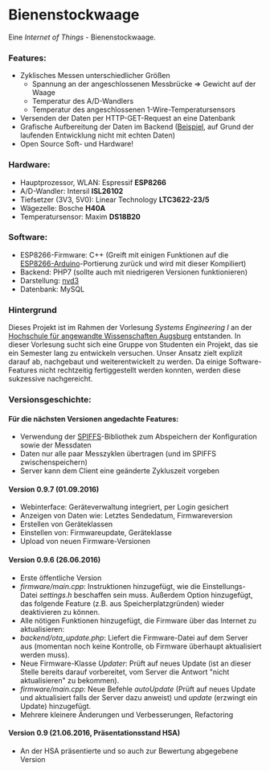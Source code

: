 # Bienenstockwaage
Eine *Internet of Things* - Bienenstockwaage.

### Features:
- Zyklisches Messen unterschiedlicher Größen
  - Spannung an der angeschlossenen Messbrücke => Gewicht auf der Waage
  - Temperatur des A/D-Wandlers
  - Temperatur des angeschlossenen 1-Wire-Temperatursensors
- Versenden der Daten per HTTP-GET-Request an eine Datenbank
- Grafische Aufbereitung der Daten im Backend ([Beispiel](http://waage.retsifp.de), auf Grund der laufenden Entwicklung nicht mit echten Daten)
- Open Source Soft- und Hardware!

### Hardware:
- Hauptprozessor, WLAN: Espressif **ESP8266**
- A/D-Wandler: Intersil **ISL26102**
- Tiefsetzer (3V3, 5V0): Linear Technology **LTC3622-23/5**
- Wägezelle: Bosche **H40A**
- Temperatursensor: Maxim **DS18B20**

### Software:
- ESP8266-Firmware: C++ (Greift mit einigen Funktionen auf die [ESP8266-Arduino](https://github.com/esp8266/Arduino/)-Portierung zurück und wird mit dieser Kompiliert)
- Backend: PHP7 (sollte auch mit niedrigeren Versionen funktionieren)
- Darstellung: [nvd3](http://nvd3.org/)
- Datenbank: MySQL

### Hintergrund
Dieses Projekt ist im Rahmen der Vorlesung _Systems Engineering I_ an der [Hochschule für angewandte Wissenschaften Augsburg](https://hs-augsburg.de) entstanden.
In dieser Vorlesung sucht sich eine Gruppe von Studenten ein Projekt, das sie ein Semester lang zu entwickeln versuchen.
Unser Ansatz zielt explizit darauf ab, nachgebaut und weiterentwickelt zu werden.
Da einige Software-Features nicht rechtzeitig fertiggestellt werden konnten, werden diese sukzessive nachgereicht.

### Versionsgeschichte:
#### Für die nächsten Versionen angedachte Features:
- Verwendung der [SPIFFS](https://github.com/pellepl/spiffs)-Bibliothek zum Abspeichern der Konfiguration sowie der Messdaten
- Daten nur alle paar Messzyklen übertragen (und im SPIFFS zwischenspeichern)
- Server kann dem Client eine geänderte Zykluszeit vorgeben

#### Version 0.9.7 (01.09.2016)
- Webinterface: Geräteverwaltung integriert, per Login gesichert
- Anzeigen von Daten wie: Letztes Sendedatum, Firmwareversion
- Erstellen von Geräteklassen
- Einstellen von: Firmwareupdate, Geräteklasse
- Upload von neuen Firmware-Versionen

#### Version 0.9.6 (26.06.2016)
- Erste öffentliche Version
- _firmware/main.cpp_: Instruktionen hinzugefügt, wie die Einstellungs-Datei _settings.h_ beschaffen sein muss. Außerdem Option hinzugefügt, das folgende Feature (z.B. aus Speicherplatzgründen) wieder deaktivieren zu können.
- Alle nötigen Funktionen hinzugefügt, die Firmware über das Internet zu aktualisieren:
- _backend/ota_update.php_: Liefert die Firmware-Datei auf dem Server aus (momentan noch keine Kontrolle, ob Firmware überhaupt aktualisiert werden muss).
- Neue Firmware-Klasse _Updater_: Prüft auf neues Update (ist an dieser Stelle bereits darauf vorbereitet, vom Server die Antwort "nicht aktualisieren" zu bekommen).
- _firmware/main.cpp_: Neue Befehle _autoUpdate_ (Prüft auf neues Update und aktualisiert falls der Server dazu anweist) und _update_ (erzwingt ein Update) hinzugefügt.
- Mehrere kleinere Änderungen und Verbesserungen, Refactoring

#### Version 0.9 (21.06.2016, Präsentationsstand HSA)
- An der HSA präsentierte und so auch zur Bewertung abgegebene Version
